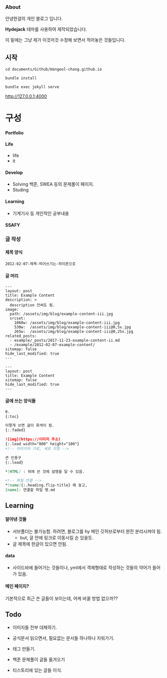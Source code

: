 ### About

안녕한걸의 개인 블로그 입니다.

**Hydejack** 테마를 사용하여 제작되었습니다.

이 밑에는 그냥 제가 이것저것 수정해 보면서 적어놓은 것들입니다.



## 시작

`cd documents/Github/Hangeol-chang.github.io`

`bundle install` 

`bundle exec jekyll serve`

 http://127.0.0.1:4000



# 구성

#### Portfolio

#### Life

- life
- it

#### Develop

- Solving
  백준, SWEA 등의 문제풀이 페이지.
- Studing

#### Learning

- 기계기사 등 개인적인 공부내용

#### SSAFY



### 글 작성

#### 제목 양식

```
2012-02-07-제목-띄어쓰기는-하이픈으로
```

#### 글 머리

```
---
layout: post
title: Example Content
description: >
  description 안써도 됨.
image: 
  path: /assets/img/blog/example-content-iii.jpg
  srcset:
    1060w: /assets/img/blog/example-content-iii.jpg
    530w:  /assets/img/blog/example-content-iii@0,5x.jpg
    265w:  /assets/img/blog/example-content-iii@0,25x.jpg
related_posts:
  - example/_posts/2017-11-23-example-content-ii.md
  - /example/2012-02-07-example-content/
sitemap: false
hide_last_modified: true
---
```

```
---
layout: post
title: Example Content
sitemap: false
hide_last_modified: true
---
```



#### 글에 쓰는 양식들

```markdown
0.
{:toc}

이렇게 쓰면 글이 회색이 됨.
{:.faded}

![img](https://이미지 주소)
{:.lead width="800" height="100"}
<!-- 이미지의 가로, 세로 지정 -->

큰 인용구
{:.lead}

*[HTML] : 위에 쓴 것에 설명을 달 수 있음.

<!-- 파일 연결 -->
*[name]{:.heading.flip-title} 해 놓고,
[name]: 연결할 파일 명.md


```







## Learning

#### 알아낸 것들

- 서브폴더는 불가능함.
  하려면, 블로그를 hy 메인 깃허브로부터 완전 분리시켜야 됨.
  - but, 글 안에 링크로 이동시킬 순 있을듯.
- 글 제목에 한글이 있으면 안됨.



#### data

- 사이드바에 들어가는 것들이나, yml에서 객체형태로 작성하는 것들의 약어가 들어가 있음.



#### 메인 페이지?

기본적으로 최근 쓴 글들이 보이는데, 어케 바꿀 방법 없으까??



## Todo

- 이미지들 전부 대체하기.
- 공식문서 읽으면서, 필요없는 문서들 하나하나 지워가기.

- 태그 만들기.



- 백준 문제풀이 글들 옮겨오기
- 티스토리에 있는 글들 이식.
